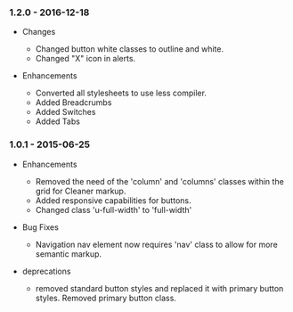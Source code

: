 ### 1.2.0 - 2016-12-18

* Changes
  * Changed button white classes to outline and white.
  * Changed "X" icon in alerts.

* Enhancements
  * Converted all stylesheets to use less compiler.
  * Added Breadcrumbs
  * Added Switches
  * Added Tabs


### 1.0.1 - 2015-06-25

* Enhancements
  * Removed the need of the 'column' and 'columns' classes within the grid for Cleaner markup.
  * Added responsive capabilities for buttons.
  * Changed class 'u-full-width' to 'full-width'

* Bug Fixes
  * Navigation nav element now requires 'nav' class to allow for more semantic markup.

* deprecations
  * removed standard button styles and replaced it with primary button styles. Removed primary button class.